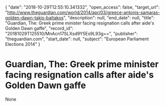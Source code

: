 {
  "date": "2018-10-29T12:55:10.341332", 
  "open_access": false, 
  "target_url": "http://www.theguardian.com/world/2014/apr/03/greece-antonis-samaras-golden-dawn-takis-baltakos", 
  "description": null, 
  "end_date": null, 
  "title": "Guardian, The: Greek prime minister facing resignation calls after aide's Golden Dawn gaffe", 
  "record_id": "20181029T125510/MnAcn17SLXsd9Y5Es9L93g==", 
  "publisher": "theguardian.com", 
  "start_date": null, 
  "subject": "European Parliament Elections 2014"
}

# Guardian, The: Greek prime minister facing resignation calls after aide's Golden Dawn gaffe

None